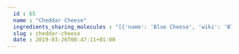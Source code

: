 ```yaml
---
  id : 65
  name : "Cheddar Cheese"
  ingredients_sharing_molecules : "[{'name': 'Blue Cheese', 'wiki': 'Blue_cheese', 'id': 63, 'category': 'Dairy', 'common_molecules': [6549, 246728, 62089, 7909, 6054, 8908, 985, 7284, 527, 3893, 284, 6915, 8094, 1031, 7981, 6584, 123388, 12232, 31265, 8892, 994, 1032, 612, 650, 8103, 7797, 8129, 6274, 5321950, 878, 10882, 8007, 6560, 7894, 6140, 5960, 8163, 126, 8025, 8180, 8193, 798, 6569, 65285, 62444, 7341, 21108, 11005, 61743, 10976, 379, 6561, 10430, 996, 560255, 8139, 7409, 8051, 2969, 93236, 8063, 8194, 16617, 7749, 10448, 22201, 31276, 445639, 338, 7800, 12756, 11552, 1146, 1060, 521869, 3776, 31260, 20083, 520296, 70, 402, 9261, 31284, 8174, 31252, 264, 7654, 13357, 12367, 8091, 7361, 8158, 90246, 8914, 7353, 8314, 31253, 957, 18827, 12813, 11508, 16821, 7937, 13187, 5284421, 7824, 12587, 454, 135, 19310, 12180, 5281, 6321405, 1068, 6590, 16255, 702, 18635, 11622, 6322, 7501, 7795, 5283329, 61303, 7938, 8093, 6184, 12777, 7762, 24020, 31289, 998]}, {'name': 'Swiss Cheese', 'wiki': 'Swiss_cheese', 'id': 84, 'category': 'Dairy', 'common_molecules': [6549, 12232, 7909, 6054, 8908, 7284, 527, 3893, 284, 8094, 1031, 7981, 6584, 246728, 31265, 8892, 1032, 612, 650, 8103, 7797, 8129, 10882, 5321950, 878, 8007, 6560, 7894, 123388, 8163, 126, 22386, 8025, 8180, 5283329, 798, 6569, 65285, 62444, 7341, 21108, 11005, 61743, 10976, 379, 6561, 7895, 10430, 996, 560255, 8139, 7409, 8051, 2969, 93236, 8063, 8194, 16617, 7749, 10448, 22201, 1068, 445639, 338, 7800, 12756, 11552, 1146, 6654, 521869, 3776, 31260, 20083, 70, 9261, 31284, 8174, 31252, 264, 7654, 13357, 12367, 8091, 7361, 8158, 90246, 8914, 7353, 8314, 31253, 957, 18827, 999, 12813, 11508, 16821, 7937, 13187, 5284421, 7824, 12587, 454, 135, 19310, 5281, 6321405, 31276, 6590, 16255, 702, 14896, 18635, 11622, 6322, 7501, 7795, 8193, 61303, 7938, 8093, 6184, 12777, 7762, 24020, 31289, 998]}, {'name': 'Parmesan Cheese', 'wiki': 'Parmigiano-Reggiano', 'id': 78, 'category': 'Dairy', 'common_molecules': [6549, 246728, 62089, 7909, 6054, 8908, 7284, 3893, 284, 6915, 8094, 1031, 7981, 6584, 123388, 12232, 31265, 8892, 994, 1032, 612, 650, 8103, 7797, 8129, 6274, 5321950, 878, 10882, 8007, 6560, 7894, 6140, 5960, 8163, 126, 8025, 8180, 8193, 798, 6569, 65285, 62444, 7341, 21108, 11005, 61743, 10976, 379, 6561, 10430, 996, 560255, 8139, 7409, 2969, 93236, 8063, 8194, 16617, 7749, 10448, 22201, 31276, 445639, 338, 7800, 12756, 11552, 1146, 521869, 3776, 31260, 20083, 520296, 70, 9261, 31284, 8174, 31252, 7654, 13357, 12367, 8091, 7361, 8158, 90246, 8914, 7353, 8314, 31253, 957, 18827, 12813, 11508, 7937, 13187, 5284421, 7824, 12587, 454, 135, 19310, 12180, 6321405, 1068, 6590, 16255, 18635, 11622, 6322, 7501, 7795, 5283329, 7938, 8093, 6184, 12777, 7762, 24020, 31289, 998]}, {'name': 'Other Cheeses', 'wiki': 'Cheese', 'id': 77, 'category': 'Dairy', 'common_molecules': [6549, 246728, 7909, 6054, 8908, 985, 7284, 3893, 284, 8094, 1031, 7981, 6584, 12232, 31265, 8892, 1032, 612, 650, 8103, 7797, 8129, 10882, 5321950, 878, 8007, 6560, 7894, 123388, 8163, 126, 22386, 8025, 8180, 5283329, 798, 6569, 65285, 62444, 7341, 21108, 11005, 61743, 10976, 379, 6561, 7895, 10430, 996, 560255, 8139, 7409, 2969, 93236, 8063, 7799, 8194, 16617, 7749, 10448, 22201, 1068, 445639, 338, 7800, 12756, 11552, 1146, 521869, 3776, 31260, 20083, 70, 13357, 31284, 8174, 31252, 998, 9261, 12367, 8091, 7361, 8158, 90246, 8914, 7353, 8314, 31253, 957, 18827, 12813, 11508, 7937, 13187, 5284421, 7824, 12587, 454, 135, 19310, 6321405, 31276, 6590, 16255, 18635, 11622, 6322, 7501, 7795, 8193, 7938, 8093, 6184, 12777, 7762, 24020, 31289, 7654]}, {'name': 'Camembert Cheese', 'wiki': 'Camembert', 'id': 64, 'category': 'Dairy', 'common_molecules': [6549, 246728, 7909, 6054, 8908, 7284, 3893, 284, 8094, 1031, 7981, 6584, 12232, 31265, 8892, 1032, 612, 650, 8103, 7797, 8129, 10882, 5321950, 878, 8007, 6560, 7894, 123388, 8163, 126, 8025, 8180, 5283329, 798, 6569, 65285, 62444, 7341, 21108, 11005, 61743, 10976, 379, 6561, 7895, 10430, 996, 560255, 8139, 7409, 2969, 93236, 8063, 8194, 16617, 7749, 10448, 22201, 1068, 445639, 338, 7800, 12756, 11552, 1146, 521869, 3776, 31260, 20083, 70, 13357, 31284, 8174, 31252, 264, 998, 15448, 9261, 12367, 8091, 7361, 8158, 90246, 8914, 7353, 8314, 31253, 957, 18827, 12813, 11508, 7937, 13187, 5284421, 7824, 12587, 454, 135, 19310, 6321405, 31276, 6590, 16255, 18635, 11622, 6322, 7501, 7795, 8193, 7938, 8093, 6184, 12777, 7762, 24020, 31289, 7654]}]"
  slug : cheddar-cheese
  date : 2019-03-26T08:47:11+01:00
---
```



